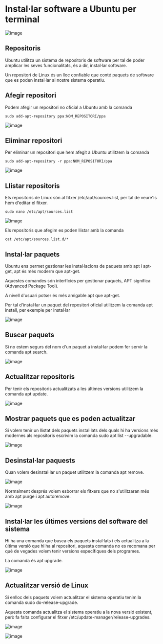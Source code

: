 # Instal·lar software a Ubuntu per terminal

![image](https://github.com/XaSaFa/MP04/assets/110727546/ad80faea-e8c9-433c-bb09-bdaad8b778b5)

## Repositoris

Ubuntu utilitza un sistema de repositoris de software per tal de poder amplicar les seves funcionalitats, és a dir, instal·lar software.

Un repositori de Linux és un lloc confiable que conté paquets de software que es poden instal·lar al nostre sistema operatiu.

## Afegir repositori

Podem afegir un repositori no oficial a Ubuntu amb la comanda

```
sudo add-apt-repository ppa:NOM_REPOSITORI/ppa
```

![image](https://github.com/user-attachments/assets/45b4e559-65bc-4fa3-90d3-5a3d263952f9)

## Eliminar repositori

Per eliminar un repositori que hem afegit a Ubuntu utilitzem la comanda

```
sudo add-apt-repository -r ppa:NOM_REPOSITORI/ppa
```

![image](https://github.com/user-attachments/assets/15dc531b-4458-40f5-80f7-8fdc39692f0f)

## Llistar repositoris

Els repositoris de Linux són al fitxer /etc/apt/sources.list, per tal de veure'ls hem d'editar el fitxer.

```
sudo nano /etc/apt/sources.list
```

![image](https://github.com/user-attachments/assets/97b1ff5c-3dab-4f2f-96df-173009c35ccc)

Els repositoris que afegim es poden llistar amb la comanda 

```
cat /etc/apt/sources.list.d/*
```

## Instal·lar paquets

Ubuntu ens permet gestionar les instal·lacions de paquets amb apt i apt-get, apt és més moderm que apt-get.

Aquestes comandes són interfícies per gestionar paquets, APT significa (Advanced Package Tool).

A nivell d'usuari potser és més amigable apt que apt-get.

Per tal d'instal·lar un paquet del repositori oficial utilitzem la comanda apt install, per exemple per instal·lar 

![image](https://github.com/XaSaFa/MP04/assets/110727546/e22c9a97-e5e5-4552-a669-fca393146dd0)

## Buscar paquets

Si no estem segurs del nom d'un paquet a instal·lar podem fer servir la comanda apt search.

![image](https://github.com/XaSaFa/MP04/assets/110727546/087986df-abf9-4bc6-9c7e-221c937fed3e)

## Actualitzar repositoris

Per tenir els repositoris actualitzats a les últimes versions utilitzem la comanda apt update.

![image](https://github.com/XaSaFa/MP04/assets/110727546/3dba0fa2-33a5-4fef-ac7e-49cb1e6b60f3)

## Mostrar paquets que es poden actualitzar

Si volem tenir un llistat dels paquets instal·lats dels quals hi ha versions més modernes als repositoris escrivim la comanda  sudo apt list --upgradable.

![image](https://github.com/XaSaFa/MP04/assets/110727546/5a7c0e10-3953-473a-92cf-30d036534301)

## Desinstal·lar paquests

Quan volem desinstal·lar un paquet utilitzem la comanda apt remove.

![image](https://github.com/XaSaFa/MP04/assets/110727546/3a8cf4d9-3f89-4727-a184-d99f02e4b73d)

Normalment després volem esborrar els fitxers que no s'utilitzaran més amb apt purge i apt autoremove.

![image](https://github.com/XaSaFa/MP04/assets/110727546/c3294161-686c-4d24-ba4b-9839a83a808a)

## Instal·lar les últimes versions del software del sistema

Hi ha una comanda que busca els paquets instal·lats i els actualitza a la última versió que hi ha al repositori, aquesta comanda no es recomana per què de vegades volem tenir versions específiques dels programes.

La comanda és apt upgrade.

![image](https://github.com/XaSaFa/MP04/assets/110727546/1e7bc044-fe52-4239-a040-6dedac30fe6c)

## Actualitzar versió de Linux

Si enlloc dels paquets volem actualitzar el sistema operatiu tenim la comanda sudo do-release-upgrade.

Aquesta comanda actualitza el sistema operatiu a la nova versió existent, però fa falta configurar el fitxer /etc/update-manager/release-upgrades.

![image](https://github.com/XaSaFa/MP04/assets/110727546/03762673-2303-4afc-9fba-a0c8aa4df4e6)

![image](https://github.com/XaSaFa/MP04/assets/110727546/6b1ca11b-5d15-4bac-aada-b6cf4c572e65)
